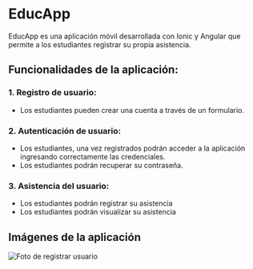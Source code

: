 # EducApp

EducApp es una aplicación móvil desarrollada con Ionic y Angular que permite a los estudiantes registrar su propia asistencia.

## Funcionalidades de la aplicación:

### 1. Registro de usuario:
- Los estudiantes pueden crear una cuenta a través de un formulario.

### 2. Autenticación de usuario:
- Los estudiantes, una vez registrados podrán acceder a la aplicación ingresando correctamente las credenciales.
- Los estudiantes podrán recuperar su contraseña.

### 3. Asistencia del usuario:
- Los estudiantes podrán registrar su asistencia
- Los estudiantes podrán visualizar su asistencia


## Imágenes de la aplicación

![Foto de registrar usuario](![e409a0d6-4adb-4304-a211-a311eaf71613](https://github.com/awawangeloduoc/Movil/assets/107156626/7d1b404c-96e8-4324-bbdc-e5f46d308227)
)

